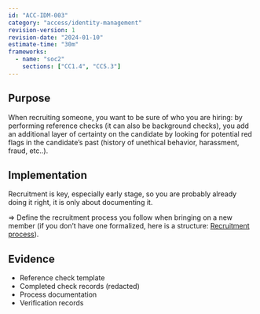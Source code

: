 ```yaml
---
id: "ACC-IDM-003"
category: "access/identity-management"
revision-version: 1
revision-date: "2024-01-10"
estimate-time: "30m"
frameworks:
  - name: "soc2"
    sections: ["CC1.4", "CC5.3"]
---
```


## Purpose

When recruiting someone, you want to be sure of who you are hiring: by
performing reference checks (it can also be background checks), you
add an additional layer of certainty on the candidate by looking for
potential red flags in the candidate’s past (history of unethical
behavior, harassment, fraud, etc..).

## Implementation

Recruitment is key, especially early stage, so you are probably
already doing it right, it is only about documenting it.

⇒ Define the recruitment process you follow when bringing on a new
member (if you don’t have one formalized, here is a structure:
[Recruitment process](data/recruitment-process.md)).

## Evidence

- Reference check template
- Completed check records (redacted)
- Process documentation
- Verification records
